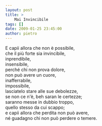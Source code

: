 ```yaml
---
layout: post
title: >
    Mai Invincibile
tags: []
date: 2009-01-25 23:45:00
author: pietro
---
```

E capii allora che non è possibile,<br/>che il più forte sia invincibile,<br/>inprendibile,<br/>insensibile,<br/>perché chi non prova dolore,<br/>non può avere un cuore,<br/>inafferrabile,<br/>impossibile,<br/>lasciatelo stare alle sue debolezze,<br/>se non ce n'è, beh saran le certezze;<br/>saranno messe in dubbio troppo,<br/>quello stesso da cui scappo;<br/>e capii allora che perdita non può avere,<br/>né guadagno chi non può perdere o temere.
